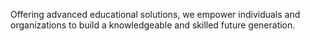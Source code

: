 Offering advanced educational solutions, we empower individuals and organizations to build a knowledgeable and skilled future generation.
